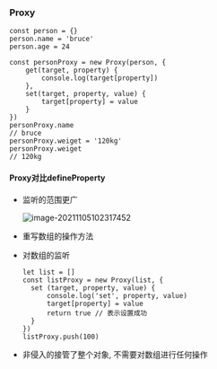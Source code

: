 ### Proxy

```
const person = {}
person.name = 'bruce'
person.age = 24

const personProxy = new Proxy(person, {
	get(target, property) {
		console.log(target[property])
	},
	set(target, property, value) {
		target[property] = value
	}
})
personProxy.name
// bruce
personProxy.weiget = '120kg'
personProxy.weiget
// 120kg

```

#### Proxy对比defineProperty

* 监听的范围更广

  ![image-20211105102317452](https://bluenote.oss-cn-shanghai.aliyuncs.com/img/20211105102317.png)

* 重写数组的操作方法

* 对数组的监听

  ```
  let list = []
  const listProxy = new Proxy(list, {
  	set (target, property, value) {
  		console.log('set', property, value)
  		target[property] = value
  		return true // 表示设置成功
  	}
  })
  listProxy.push(100)
  ```

* 非侵入的接管了整个对象, 不需要对数组进行任何操作


